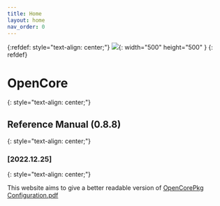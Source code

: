 ```yaml
---
title: Home
layout: home
nav_order: 0
---
```

{:refdef: style="text-align: center;"}
![](https://github.com/acidanthera/OpenCorePkg/raw/master/Docs/Logos/Logo.png){: width="500" height="500" }
{: refdef}

# OpenCore
{: style="text-align: center;"}

## Reference Manual (0.8.8)
{: style="text-align: center;"}

### [2022.12.25]
{: style="text-align: center;"}


This website aims to give a better readable version of [OpenCorePkg Configuration.pdf](https://github.com/acidanthera/OpenCorePkg/blob/master/Docs/Configuration.pdf)
